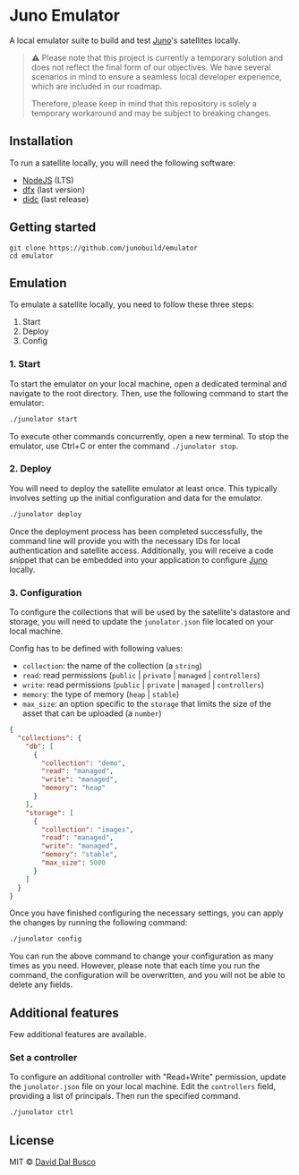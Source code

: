 # Juno Emulator

A local emulator suite to build and test [Juno]'s satellites locally.

> ⚠️ Please note that this project is currently a temporary solution and does not reflect the final form of our objectives. We have several scenarios in mind to ensure a seamless local developer experience, which are included in our roadmap.
>
> Therefore, please keep in mind that this repository is solely a temporary workaround and may be subject to breaking changes.

## Installation

To run a satellite locally, you will need the following software:

- [NodeJS](https://nodejs.org/en) (LTS)
- [dfx](https://github.com/dfinity/sdk) (last version)
- [didc](https://github.com/dfinity/candid/releases) (last release)

## Getting started

```
git clone https://github.com/junobuild/emulator
cd emulator
```

## Emulation

To emulate a satellite locally, you need to follow these three steps:

1. Start
2. Deploy
3. Config

### 1. Start

To start the emulator on your local machine, open a dedicated terminal and navigate to the root directory. Then, use the following command to start the emulator:

```bash
./junolator start
```

To execute other commands concurrently, open a new terminal. To stop the emulator, use Ctrl+C or enter the command `./junolator stop`.

### 2. Deploy

You will need to deploy the satellite emulator at least once. This typically involves setting up the initial configuration and data for the emulator.

```bash
./junolator deploy
```

Once the deployment process has been completed successfully, the command line will provide you with the necessary IDs for local authentication and satellite access. Additionally, you will receive a code snippet that can be embedded into your application to configure [Juno] locally.

### 3. Configuration

To configure the collections that will be used by the satellite's datastore and storage, you will need to update the `junolator.json` file located on your local machine.

Config has to be defined with following values:

- `collection`: the name of the collection (a `string`)
- `read`: read permissions (`public` | `private` | `managed` | `controllers`)
- `write`: read permissions (`public` | `private` | `managed` | `controllers`)
- `memory`: the type of memory (`heap` | `stable`)
- `max_size`: an option specific to the `storage` that limits the size of the asset that can be uploaded (a `number`)

```json
{
  "collections": {
    "db": [
      {
        "collection": "demo",
        "read": "managed",
        "write": "managed",
        "memory": "heap"
      }
    ],
    "storage": [
      {
        "collection": "images",
        "read": "managed",
        "write": "managed",
        "memory": "stable",
        "max_size": 5000
      }
    ]
  }
}
```

Once you have finished configuring the necessary settings, you can apply the changes by running the following command:

```bash
./junolator config
```

You can run the above command to change your configuration as many times as you need. However, please note that each time you run the command, the configuration will be overwritten, and you will not be able to delete any fields.

## Additional features

Few additional features are available.

### Set a controller

To configure an additional controller with "Read+Write" permission, update the `junolator.json` file on your local machine. Edit the `controllers` field, providing a list of principals. Then run the specified command.

```bash
./junolator ctrl
```

## License

MIT © [David Dal Busco](mailto:david.dalbusco@outlook.com)

[juno]: https://juno.build
